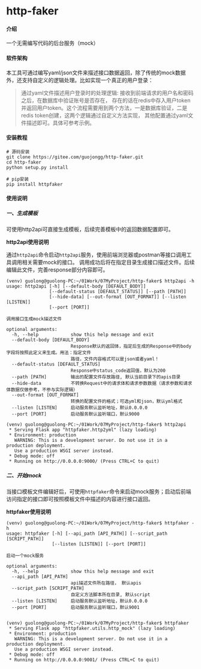# http-faker

#### 介绍
一个无需编写代码的后台服务（mock）

#### 软件架构
本工具可通过编写yaml/json文件来描述接口数据返回，除了传统的mock数据外，还支持自定义的逻辑处理。比如实现一个真正的用户登录：

>通过yaml文件描述用户登录时的处理逻辑: 接收到前端请求的用户名和密码之后，在数据库中验证账号是否存在，
存在的话在redis中存入用户token并返回用户token。这个流程需要用到两个方法，一是数据库验证，二是redis token创建，这两个逻辑通过自定义方法实现，
其他配置通过yaml文件描述即可。具体可参考示例。


#### 安装教程

```
# 源码安装
git clone https://gitee.com/guojongg/http-faker.git
cd http-faker
python setup.py install

# pip安装
pip install httpfaker
```

#### 使用说明

##### 一、生成模板
可使用http2api可直接生成模板，后续完善模板中的返回数据配置即可。

**http2api使用说明**

通过`http2api`命令启动`http2api`服务，使用前端浏览器或postman等接口调用工具调用相关需要mock的接口。
调用成功后将在指定目录生成接口描述文件。后续编辑此文件，完善response部分内容即可。
```shell script
(venv) guolong@guolong-PC:~/01Work/07MyProject/http-faker$ http2api -h
usage: http2api [-h] [--default-body [DEFAULT_BODY]]
                [--default-status [DEFAULT_STATUS]] [--path [PATH]]
                [--hide-data] [--out-format [OUT_FORMAT]] [--listen [LISTEN]]
                [--port [PORT]]

调用接口生成mock描述文件

optional arguments:
  -h, --help            show this help message and exit
  --default-body [DEFAULT_BODY]
                        Response默认的返回体，指定后生成的Response中的body字段将按照此定义来生成。用法：指定文件
                        路径，文件内容格式可以是json或者yaml！
  --default-status [DEFAULT_STATUS]
                        Response中status_code返回值，默认为200
  --path [PATH]         输出的配置文件存放路径, 默认当前目录下的apis目录
  --hide-data           不转换Request中的请求体和请求参数数据（请求参数和请求体数据仅做参考，不参与实际逻辑）
  --out-format [OUT_FORMAT]
                        转换的配置文件的格式；可选yml和json，默认yml格式
  --listen [LISTEN]     启动服务默认监听地址，默认0.0.0.0
  --port [PORT]         启动服务默认监听端口，默认9000

(venv) guolong@guolong-PC:~/01Work/07MyProject/http-faker$ http2api 
 * Serving Flask app "httpfaker.http2yml" (lazy loading)
 * Environment: production
   WARNING: This is a development server. Do not use it in a production deployment.
   Use a production WSGI server instead.
 * Debug mode: off
 * Running on http://0.0.0.0:9000/ (Press CTRL+C to quit)

```

##### 二、开始mock
当接口模板文件编辑好后，可使用`httpfaker`命令来启动mock服务；启动后前端访问指定的接口即可按照模板文件中描述的内容进行接口返回。

**httpfaker使用说明**
```shell script
(venv) guolong@guolong-PC:~/01Work/07MyProject/http-faker$ httpfaker -h
usage: httpfaker [-h] [--api_path [API_PATH]] [--script_path [SCRIPT_PATH]]
                 [--listen [LISTEN]] [--port [PORT]]

启动一个mock服务

optional arguments:
  -h, --help            show this help message and exit
  --api_path [API_PATH]
                        api描述文件所在路径， 默认apis
  --script_path [SCRIPT_PATH]
                        自定义方法脚本所在目录, 默认script
  --listen [LISTEN]     启动服务默认监听地址，默认0.0.0.0
  --port [PORT]         启动服务默认监听端口，默认9001


(venv) guolong@guolong-PC:~/01Work/07MyProject/http-faker$ httpfaker 
 * Serving Flask app "httpfaker.utils.http_mock" (lazy loading)
 * Environment: production
   WARNING: This is a development server. Do not use it in a production deployment.
   Use a production WSGI server instead.
 * Debug mode: off
 * Running on http://0.0.0.0:9001/ (Press CTRL+C to quit)

```
